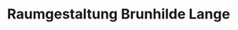 ---
title: "Raumgestaltung Brunhilde Lange"
url: /ploen/raumgestaltung-brunhilde-lange/
shop: Raumausstattung
---